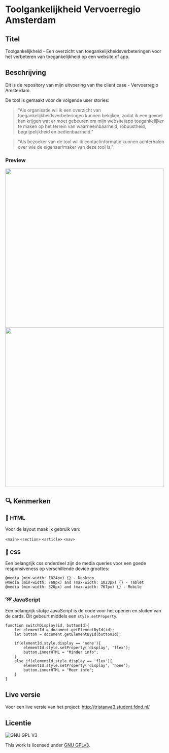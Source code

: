 # Toolgankelijkheid Vervoerregio Amsterdam

## Titel
Toolgankelijkheid - Een overzicht van toegankelijkheidsverbeteringen voor het verbeteren van toegankelijkheid op een website of app.

## Beschrijving
Dit is de repository van mijn uitvoering van the client case - Vervoerregio Amsterdam.

De tool is gemaakt voor de volgende user stories: 
> "Als organisatie wil ik een overzicht van toegankelijkheidsverbeteringen kunnen bekijken, zodat ik een gevoel kan krijgen wat er moet gebeuren om mijn website/app toegankelijker te maken op het terrein van waarneembaarheid, robuustheid, begrijpelijkheid en bedienbaarheid."

> "Als bezoeker van de tool wil ik contactinformatie kunnen achterhalen over wie de eigenaar/maker van deze tool is."

### Preview
<img src="https://user-images.githubusercontent.com/43402897/195668597-52511514-9cc2-4a91-a856-d0be7d19a44c.png" width="500"> <img src="https://user-images.githubusercontent.com/43402897/199614743-e120a7ad-1752-45c2-bad6-3bf32d354bee.png" width="500">



## :mag: Kenmerken

### :page_facing_up: HTML

Voor de layout maak ik gebruik van: 

  `<main>`
  `<section>`
  `<article>`
  `<nav>`
  
### :art: CSS

Een belangrijk css onderdeel zijn de media queries voor een goede responsiveness op verschillende device groottes:

```
@media (min-width: 1024px) {} - Desktop
@media (min-width: 768px) and (max-width: 1023px) {} - Tablet
@media (min-width: 320px) and (max-width: 767px) {} - Mobile
```

### :loop: JavaScript

Een belangrijk stukje JavaScript is de code voor het openen en sluiten van de cards. Dit gebeurt middels een `style.setProperty`.

```
function switchDisplay(id, buttonId){
    let elementId = document.getElementById(id);
    let button = document.getElementById(buttonId);
    
    if(elementId.style.display == 'none'){
        elementId.style.setProperty('display', 'flex');
        button.innerHTML = "Minder info";
    }
    else if(elementId.style.display == 'flex'){
        elementId.style.setProperty('display', 'none');
        button.innerHTML = "Meer info";
    }
}
```

## Live versie
Voor een live versie van het project: http://tristanva3.student.fdnd.nl/

## Licentie

![GNU GPL V3](https://www.gnu.org/graphics/gplv3-127x51.png)

This work is licensed under [GNU GPLv3](./LICENSE).
